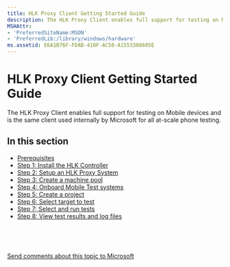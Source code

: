```yaml
---
title: HLK Proxy Client Getting Started Guide
description: The HLK Proxy Client enables full support for testing on Mobile devices and is the same client used internally by Microsoft for all at-scale phone testing.
MSHAttr:
- 'PreferredSiteName:MSDN'
- 'PreferredLib:/library/windows/hardware'
ms.assetid: E6A1B76F-FDAB-410F-AC50-A1553308605E
---
```


# HLK Proxy Client Getting Started Guide


The HLK Proxy Client enables full support for testing on Mobile devices and is the same client used internally by Microsoft for all at-scale phone testing.

## <span id="in_this_section"></span>In this section


-   [Prerequisites](hlk-proxy-client-prerequisites.md)
-   [Step 1: Install the HLK Controller](proxy-step-1--install-the-hlk-controller.md)
-   [Step 2: Setup an HLK Proxy System](proxy-step-2--setup-an-hlk-proxy-system.md)
-   [Step 3: Create a machine pool](proxy-step-3--create-a-machine-pool.md)
-   [Step 4: Onboard Mobile Test systems](proxy-step-4--onboard-mobile-test-systems.md)
-   [Step 5: Create a project](proxy-step-5--create-a-project.md)
-   [Step 6: Select target to test](proxy-step-6--select-target-to-test.md)
-   [Step 7: Select and run tests](proxy-step-7--select-and-run-tests.md)
-   [Step 8: View test results and log files](proxy-step-8--view-test-results-and-log-files.md)

 

 

[Send comments about this topic to Microsoft](mailto:wsddocfb@microsoft.com?subject=Documentation%20feedback%20%5Bp_sxs_hlk\p_sxs_hlk%5D:%20HLK%20Proxy%20Client%20Getting%20Started%20Guide%20%20RELEASE:%20%288/1/2017%29&body=%0A%0APRIVACY%20STATEMENT%0A%0AWe%20use%20your%20feedback%20to%20improve%20the%20documentation.%20We%20don't%20use%20your%20email%20address%20for%20any%20other%20purpose,%20and%20we'll%20remove%20your%20email%20address%20from%20our%20system%20after%20the%20issue%20that%20you're%20reporting%20is%20fixed.%20While%20we're%20working%20to%20fix%20this%20issue,%20we%20might%20send%20you%20an%20email%20message%20to%20ask%20for%20more%20info.%20Later,%20we%20might%20also%20send%20you%20an%20email%20message%20to%20let%20you%20know%20that%20we've%20addressed%20your%20feedback.%0A%0AFor%20more%20info%20about%20Microsoft's%20privacy%20policy,%20see%20http://privacy.microsoft.com/en-us/default.aspx. "Send comments about this topic to Microsoft")




